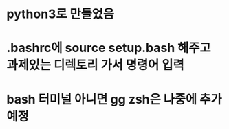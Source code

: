 
# python3로 만들었음
# .bashrc에 source setup.bash 해주고 과제있는 디렉토리 가서 명령어 입력
# bash 터미널 아니면 gg  zsh은 나중에 추가예정


